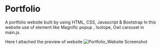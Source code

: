 # Portfolio
A portfolio website built by using HTML, CSS, Javascript &amp; Bootstrap
In this website use of element like Magnific popup , Isotope, Owl carousel in main.js.

Here I attached the preview of website
![Portfolio_Website Screenshot](https://user-images.githubusercontent.com/52821772/87167389-8522af00-c2ea-11ea-888e-8aa3aec88af8.png)

